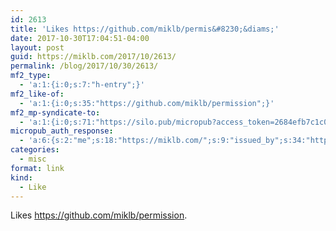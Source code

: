 ```yaml
---
id: 2613
title: 'Likes https://github.com/miklb/permis&#8230;&diams;'
date: 2017-10-30T17:04:51-04:00
layout: post
guid: https://miklb.com/2017/10/2613/
permalink: /blog/2017/10/30/2613/
mf2_type:
  - 'a:1:{i:0;s:7:"h-entry";}'
mf2_like-of:
  - 'a:1:{i:0;s:35:"https://github.com/miklb/permission";}'
mf2_mp-syndicate-to:
  - 'a:1:{i:0;s:71:"https://silo.pub/micropub?access_token=2684efb7c1c00a92a6e08c2bcd1fc2c6";}'
micropub_auth_response:
  - 'a:6:{s:2:"me";s:18:"https://miklb.com/";s:9:"issued_by";s:34:"https://tokens.indieauth.com/token";s:9:"client_id";s:27:"http://cweiske.de/shpub.htm";s:9:"issued_at";s:10:"1493939659";s:5:"scope";s:6:"create";s:5:"nonce";s:9:"430847497";}'
categories:
  - misc
format: link
kind:
  - Like
---
```

<p>Likes <a class="u-like-of" href="https://github.com/miklb/permission">https://github.com/miklb/permission</a>.</p>